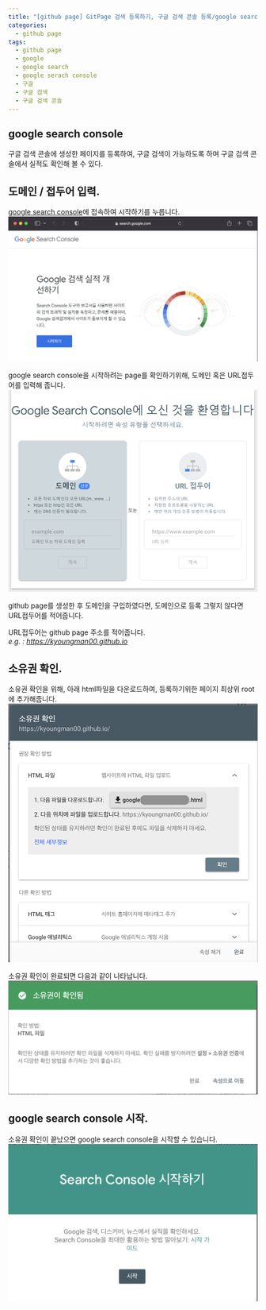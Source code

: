 ```yaml
---
title: "[github page] GitPage 검색 등록하기, 구글 검색 콘솔 등록/google search console"
categories:
  - github page
tags:
  - github page
  - google
  - google search
  - google serach console
  - 구글
  - 구글 검색
  - 구글 검색 콘솔
---
```


## google search console
구글 검색 콘솔에 생성한 페이지를 등록하여, 구글 검색이 가능하도록 하며 구글 검색 콘솔에서 실적도 확인해 볼 수 있다. 


## 도메인 / 접두어 입력.
[google search console][link_google_search_console]에 접속하여 시작하기를 누릅니다.  
![set define on](/assets/images/google_search_console_0.png)


google search console을 시작하려는 page를 확인하기위해, 도메인 혹은 URL접두어를 입력해 줍니다.  
![set define on](/assets/images/google_search_console_5.png)


github page를 생성한 후 도메인을 구입하였다면, 도메인으로 등록 그렇지 않다면 URL접두어를 적어줍니다.


URL접두어는 github page 주소를 적어줍니다.   
*e.g. : https://kyoungman00.github.io*


## 소유권 확인.
소유권 확인을 위해, 아래 html파일을 다운로드하여, 등록하기위한 페이지 최상위 root에 추가해줍니다.  
![set define on](/assets/images/google_search_console_1.png)


소유권 확인이 완료되면 다음과 같이 나타납니다.  
![set define on](/assets/images/google_search_console_2.png)



## google search console 시작.
소유권 확인이 끝났으면 google search console을 시작할 수 있습니다.  
![set define on](/assets/images/google_search_console_3.png)

[link_google_search_console]:https://search.google.com/search-console/about